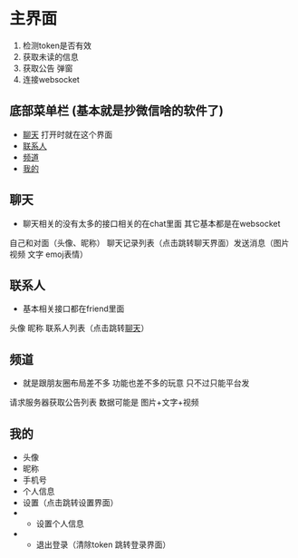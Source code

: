 # 主界面
1. 检测token是否有效
2. 获取未读的信息
3. 获取公告 弹窗
4. 连接websocket

## 底部菜单栏 (基本就是抄微信啥的软件了)
* [聊天](#聊天) 打开时就在这个界面 
* [联系人](#联系人)
* [频道](#频道)
* [我的](#我的)
## 聊天
* 聊天相关的没有太多的接口相关的在chat里面 其它基本都是在websocket

自己和对面（头像、昵称） 聊天记录列表（点击跳转聊天界面）发送消息（图片 视频 文字 emoj表情）

## 联系人

* 基本相关接口都在friend里面

头像 昵称 联系人列表（点击跳转[聊天](#聊天)）

## 频道

* 就是跟朋友圈布局差不多 功能也差不多的玩意 只不过只能平台发

请求服务器获取公告列表 数据可能是 图片+文字+视频

## 我的

* 头像
* 昵称
* 手机号
* 个人信息
* 设置（点击跳转设置界面）
* * 设置个人信息
* * 退出登录（清除token 跳转登录界面）
